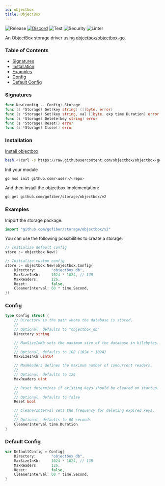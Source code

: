 ```yaml
---
id: objectbox
title: ObjectBox
---
```


![Release](https://img.shields.io/github/v/tag/gofiber/storage?filter=objectbox*)
[![Discord](https://img.shields.io/discord/704680098577514527?style=flat&label=%F0%9F%92%AC%20discord&color=00ACD7)](https://gofiber.io/discord)
![Test](https://img.shields.io/github/actions/workflow/status/gofiber/storage/test-objectbox.yml?label=Tests)
![Security](https://img.shields.io/github/actions/workflow/status/gofiber/storage/gosec.yml?label=Security)
![Linter](https://img.shields.io/github/actions/workflow/status/gofiber/storage/linter.yml?label=Linter)

An ObjectBox storage driver using [objectbox/objectbox-go](https://github.com/objectbox/objectbox-go).

### Table of Contents

- [Signatures](#signatures)
- [Installation](#installation)
- [Examples](#examples)
- [Config](#config)
- [Default Config](#default-config)

### Signatures

```go
func New(config ...Config) Storage
func (s *Storage) Get(key string) ([]byte, error)
func (s *Storage) Set(key string, val []byte, exp time.Duration) error
func (s *Storage) Delete(key string) error
func (s *Storage) Reset() error
func (s *Storage) Close() error
```

### Installation

[Install objectbox](https://golang.objectbox.io/install)

```bash
bash <(curl -s https://raw.githubusercontent.com/objectbox/objectbox-go/main/install.sh)
```
Init your module

```bash
go mod init github.com/<user>/<repo>
```

And then install the objectbox implementation:

```bash
go get github.com/gofiber/storage/objectbox/v2
```

### Examples

Import the storage package.

```go
import "github.com/gofiber/storage/objectbox/v2"
```

You can use the following possibilities to create a storage:

```go
// Initialize default config
store := objectbox.New()

// Initialize custom config
store := objectbox.New(objectbox.Config{
    Directory:       "objectbox_db",
    MaxSizeInKb:     1024 * 1024, // 1GB
    MaxReaders:      126,
    Reset:           false,
    CleanerInterval: 60 * time.Second,
})
```

### Config

```go
type Config struct {
    // Directory is the path where the database is stored.
    //
    // Optional, defaults to "objectbox_db"
    Directory string

    // MaxSizeInKb sets the maximum size of the database in kilobytes.
    //
    // Optional, defaults to 1GB (1024 * 1024)
    MaxSizeInKb uint64

    // MaxReaders defines the maximum number of concurrent readers.
    //
    // Optional, defaults to 126
    MaxReaders uint

    // Reset determines if existing keys should be cleared on startup.
    //
    // Optional, defaults to false
    Reset bool

    // CleanerInterval sets the frequency for deleting expired keys.
    //
    // Optional, defaults to 60 seconds
    CleanerInterval time.Duration
}
```

### Default Config

```go
var DefaultConfig = Config{
    Directory:       "objectbox_db",
    MaxSizeInKb:     1024 * 1024, // 1GB
    MaxReaders:      126,
    Reset:           false,
    CleanerInterval: 60 * time.Second,
}
```
